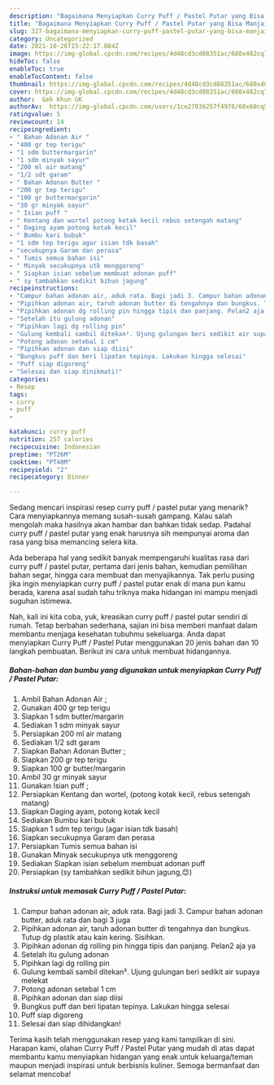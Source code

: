 ```yaml
---
description: "Bagaimana Menyiapkan Curry Puff / Pastel Putar yang Bisa Manjain Lidah"
title: "Bagaimana Menyiapkan Curry Puff / Pastel Putar yang Bisa Manjain Lidah"
slug: 327-bagaimana-menyiapkan-curry-puff-pastel-putar-yang-bisa-manjain-lidah
category: Uncategorized
date: 2021-10-26T15:22:17.084Z
image: https://img-global.cpcdn.com/recipes/4d48cd3cd88351ac/680x482cq70/curry-puff-pastel-putar-foto-resep-utama.jpg
hideToc: false
enableToc: true
enableTocContent: false
thumbnail: https://img-global.cpcdn.com/recipes/4d48cd3cd88351ac/680x482cq70/curry-puff-pastel-putar-foto-resep-utama.jpg
cover: https://img-global.cpcdn.com/recipes/4d48cd3cd88351ac/680x482cq70/curry-puff-pastel-putar-foto-resep-utama.jpg
author:  Gek Khun GK
authorAv:  https://img-global.cpcdn.com/users/1ce27036257f4976/60x60cq50/avatar.jpg
ratingvalue: 5
reviewcount: 14
recipeingredient:
- " Bahan Adonan Air "
- "400 gr tep terigu"
- "1 sdm buttermargarin"
- "1 sdm minyak sayur"
- "200 ml air matang"
- "1/2 sdt garam"
- " Bahan Adonan Butter "
- "200 gr tep terigu"
- "100 gr buttermargarin"
- "30 gr minyak sayur"
- " Isian puff "
- " Kentang dan wortel potong kotak kecil rebus setengah matang"
- " Daging ayam potong kotak kecil"
- " Bumbu kari bubuk"
- "1 sdm tep terigu agar isian tdk basah"
- "secukupnya Garam dan perasa"
- " Tumis semua bahan isi"
- " Minyak secukupnya utk menggoreng"
- " Siapkan isian sebelum membuat adonan puff"
- " sy tambahkan sedikit bihun jagung"
recipeinstructions:
- "Campur bahan adonan air, aduk rata. Bagi jadi 3. Campur bahan adonan butter, aduk rata dan bagi 3 juga"
- "Pipihkan adonan air, taruh adonan butter di tengahnya dan bungkus. Tutup dg plastik atau kain kering. Sisihkan."
- "Pipihkan adonan dg rolling pin hingga tipis dan panjang. Pelan2 aja ya"
- "Setelah itu gulung adonan"
- "Pipihkan lagi dg rolling pin"
- "Gulung kembali sambil ditekan². Ujung gulungan beri sedikit air supaya melekat"
- "Potong adonan setebal 1 cm"
- "Pipihkan adonan dan siap diisi"
- "Bungkus puff dan beri lipatan tepinya. Lakukan hingga selesai"
- "Puff siap digoreng"
- "Selesai dan siap dinikmati!"
categories:
- Resep
tags:
- curry
- puff
- 

katakunci: curry puff  
nutrition: 257 calories
recipecuisine: Indonesian
preptime: "PT26M"
cooktime: "PT40M"
recipeyield: "2"
recipecategory: Dinner

---
```



Sedang mencari inspirasi resep curry puff / pastel putar yang menarik? Cara menyiapkannya memang susah-susah gampang. Kalau salah mengolah maka hasilnya akan hambar dan bahkan tidak sedap. Padahal curry puff / pastel putar yang enak harusnya sih mempunyai aroma dan rasa yang bisa memancing selera kita.


Ada beberapa hal yang sedikit banyak mempengaruhi kualitas rasa dari curry puff / pastel putar, pertama dari jenis bahan, kemudian pemilihan bahan segar, hingga cara membuat dan menyajikannya. Tak perlu pusing jika ingin menyiapkan curry puff / pastel putar enak di mana pun kamu berada, karena asal sudah tahu triknya maka hidangan ini mampu menjadi suguhan istimewa.




Nah, kali ini kita coba, yuk, kreasikan curry puff / pastel putar sendiri di rumah. Tetap berbahan sederhana, sajian ini bisa memberi manfaat dalam membantu menjaga kesehatan tubuhmu sekeluarga. Anda dapat menyiapkan Curry Puff / Pastel Putar menggunakan 20 jenis bahan dan 10 langkah pembuatan. Berikut ini cara untuk membuat hidangannya.

<!--inarticleads1-->

##### Bahan-bahan dan bumbu yang digunakan untuk menyiapkan Curry Puff / Pastel Putar:

1. Ambil  Bahan Adonan Air ;
1. Gunakan 400 gr tep terigu
1. Siapkan 1 sdm butter/margarin
1. Sediakan 1 sdm minyak sayur
1. Persiapkan 200 ml air matang
1. Sediakan 1/2 sdt garam
1. Siapkan  Bahan Adonan Butter ;
1. Siapkan 200 gr tep terigu
1. Siapkan 100 gr butter/margarin
1. Ambil 30 gr minyak sayur
1. Gunakan  Isian puff ;
1. Persiapkan  Kentang dan wortel, (potong kotak kecil, rebus setengah matang)
1. Siapkan  Daging ayam, potong kotak kecil
1. Sediakan  Bumbu kari bubuk
1. Siapkan 1 sdm tep terigu (agar isian tdk basah)
1. Siapkan secukupnya Garam dan perasa
1. Persiapkan  Tumis semua bahan isi
1. Gunakan  Minyak secukupnya utk menggoreng
1. Sediakan  Siapkan isian sebelum membuat adonan puff
1. Persiapkan  (sy tambahkan sedikit bihun jagung,😊)




<!--inarticleads2-->

##### Instruksi untuk memasak Curry Puff / Pastel Putar:

1. Campur bahan adonan air, aduk rata. Bagi jadi 3. Campur bahan adonan butter, aduk rata dan bagi 3 juga
1. Pipihkan adonan air, taruh adonan butter di tengahnya dan bungkus. Tutup dg plastik atau kain kering. Sisihkan.
1. Pipihkan adonan dg rolling pin hingga tipis dan panjang. Pelan2 aja ya
1. Setelah itu gulung adonan
1. Pipihkan lagi dg rolling pin
1. Gulung kembali sambil ditekan². Ujung gulungan beri sedikit air supaya melekat
1. Potong adonan setebal 1 cm
1. Pipihkan adonan dan siap diisi
1. Bungkus puff dan beri lipatan tepinya. Lakukan hingga selesai
1. Puff siap digoreng
1. Selesai dan siap dihidangkan!



Terima kasih telah menggunakan resep yang kami tampilkan di sini. Harapan kami, olahan Curry Puff / Pastel Putar yang mudah di atas dapat membantu kamu menyiapkan hidangan yang enak untuk keluarga/teman maupun menjadi inspirasi untuk berbisnis kuliner. Semoga bermanfaat dan selamat mencoba!
